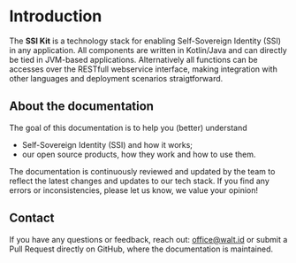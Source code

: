 # Introduction

The **SSI Kit** is a technology stack for enabling Self-Sovereign Identity (SSI) in any application. All components are written in Kotlin/Java and can directly be tied in JVM-based applications. Alternatively all functions can be accesses over the RESTfull webservice interface, making integration with other languages and deployment scenarios straigtforward.

## About the documentation

The goal of this documentation is to help you (better) understand

* Self-Sovereign Identity (SSI) and how it works;
* our open source products, how they work and how to use them.

The documentation is continuously reviewed and updated by the team to reflect the latest changes and updates to our tech stack. If you find any errors or inconsistencies, please let us know, we value your opinion!

<!--
## Structure
...
-->

## Contact

If you have any questions or feedback, reach out: office@walt.id or submit a Pull Request directly on GitHub, where the documentation is maintained.